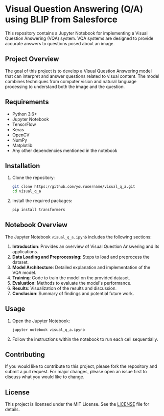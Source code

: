 # Visual Question Answering (Q/A) using BLIP from Salesforce

This repository contains a Jupyter Notebook for implementing a Visual Question Answering (VQA) system. VQA systems are designed to provide accurate answers to questions posed about an image.

## Project Overview

The goal of this project is to develop a Visual Question Answering model that can interpret and answer questions related to visual content. The model combines techniques from computer vision and natural language processing to understand both the image and the question.

## Requirements

- Python 3.6+
- Jupyter Notebook
- TensorFlow
- Keras
- OpenCV
- NumPy
- Matplotlib
- Any other dependencies mentioned in the notebook

## Installation

1. Clone the repository:
    ```bash
    git clone https://github.com/yourusername/visual_q_a.git
    cd visual_q_a
    ```

2. Install the required packages:
    ```bash
    pip install transformers
    ```

## Notebook Overview

The Jupyter Notebook `visual_q_a.ipynb` includes the following sections:

1. **Introduction**: Provides an overview of Visual Question Answering and its applications.
2. **Data Loading and Preprocessing**: Steps to load and preprocess the dataset.
3. **Model Architecture**: Detailed explanation and implementation of the VQA model.
4. **Training**: Code to train the model on the provided dataset.
5. **Evaluation**: Methods to evaluate the model's performance.
6. **Results**: Visualization of the results and discussion.
7. **Conclusion**: Summary of findings and potential future work.

## Usage

1. Open the Jupyter Notebook:
    ```bash
    jupyter notebook visual_q_a.ipynb
    ```

2. Follow the instructions within the notebook to run each cell sequentially.

## Contributing

If you would like to contribute to this project, please fork the repository and submit a pull request. For major changes, please open an issue first to discuss what you would like to change.

## License

This project is licensed under the MIT License. See the [LICENSE](LICENSE) file for details.


